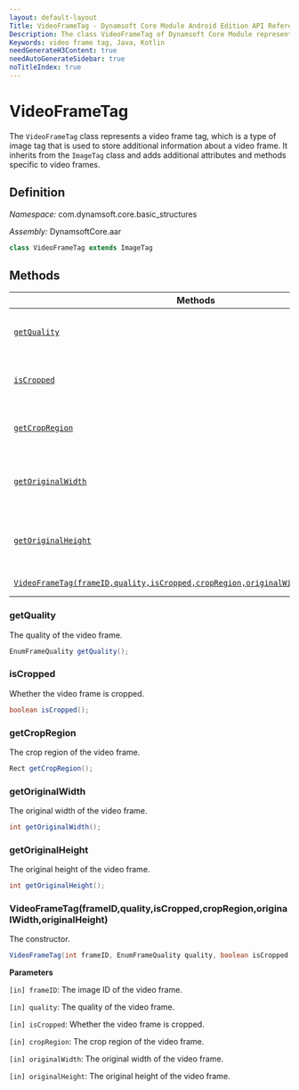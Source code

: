 ```yaml
---
layout: default-layout
Title: VideoFrameTag - Dynamsoft Core Module Android Edition API Reference
Description: The class VideoFrameTag of Dynamsoft Core Module represents a video frame tag, which is a type of image tag that is used to store additional information about a video frame. It inherits from the ImageTag class and adds additional attributes and methods specific to video frames.
Keywords: video frame tag, Java, Kotlin
needGenerateH3Content: true
needAutoGenerateSidebar: true
noTitleIndex: true
---
```


# VideoFrameTag

The `VideoFrameTag` class represents a video frame tag, which is a type of image tag that is used to store additional information about a video frame. It inherits from the `ImageTag` class and adds additional attributes and methods specific to video frames.

## Definition

*Namespace:* com.dynamsoft.core.basic_structures

*Assembly:* DynamsoftCore.aar

```java
class VideoFrameTag extends ImageTag
```

## Methods

| Methods | Description |
| ---------- | ----------- |
| [`getQuality`](#getquality) | Get the quality of the video frame. |
| [`isCropped`](#iscropped) | Check whether the video frame is cropped. |
| [`getCropRegion`](#getcropregion) | Get the crop region of the video frame. |
| [`getOriginalWidth`](#getoriginalwidth) | Get the original width of the video frame. |
| [`getOriginalHeight`](#getoriginalheight) | Get the original height of the video frame. |
| [`VideoFrameTag(frameID,quality,isCropped,cropRegion,originalWidth,originalHeight)`](#videoframetagframeidqualityiscroppedcropregionoriginalwidthoriginalheight) | The constructor. |

### getQuality

The quality of the video frame.

```java
EnumFrameQuality getQuality();
```

### isCropped

Whether the video frame is cropped.

```java
boolean isCropped();
```

### getCropRegion

The crop region of the video frame.

```java
Rect getCropRegion();
```

### getOriginalWidth

The original width of the video frame.

```java
int getOriginalWidth();
```

### getOriginalHeight

The original height of the video frame.

```java
int getOriginalHeight();
```

### VideoFrameTag(frameID,quality,isCropped,cropRegion,originalWidth,originalHeight)

The constructor.

```java
VideoFrameTag(int frameID, EnumFrameQuality quality, boolean isCropped, Rect cropRegion, int originalWidth, int originalHeight);
```

**Parameters**

`[in] frameID`: The image ID of the video frame.  

`[in] quality`: The quality of the video frame.  

`[in] isCropped`: Whether the video frame is cropped.  

`[in] cropRegion`: The crop region of the video frame.  

`[in] originalWidth`: The original width of the video frame.  

`[in] originalHeight`: The original height of the video frame.
